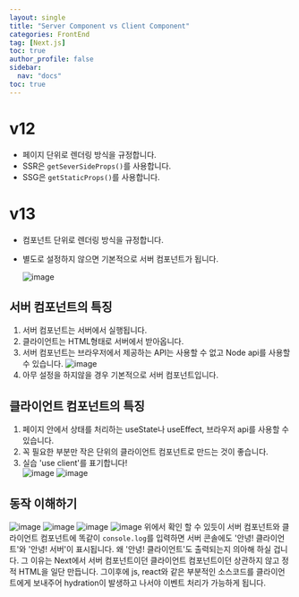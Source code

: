 ```yaml
---
layout: single
title: "Server Component vs Client Component"
categories: FrontEnd
tag: [Next.js]
toc: true
author_profile: false
sidebar:
  nav: "docs"
toc: true
---
```


# v12

- 페이지 단위로 렌더링 방식을 규정합니다.
- SSR은 `getSeverSideProps()`를 사용합니다.
- SSG은 `getStaticProps()`를 사용합니다.

# v13

- 컴포넌트 단위로 렌더링 방식을 규정합니다.
- 별도로 설정하지 않으면 기본적으로 서버 컴포넌트가 됩니다.

  ![image](https://github.com/jiyoon-lee/jiyoon-lee.github.io/assets/59562141/583d76ea-3413-42da-89ba-edfe40d484d5)

## 서버 컴포넌트의 특징

1. 서버 컴포넌트는 서버에서 실행됩니다.
2. 클라이언트는 HTML형태로 서버에서 받아옵니다.
3. 서버 컴포넌트는 브라우저에서 제공하는 API는 사용할 수 없고 Node api를 사용할 수 있습니다.
   ![image](https://github.com/jiyoon-lee/jiyoon-lee.github.io/assets/59562141/609d162a-6985-4d32-a9a6-0f0f18f1a4ed)
4. 아무 설정을 하지않을 경우 기본적으로 서버 컴포넌트입니다.

## 클라이언트 컴포넌트의 특징
1. 페이지 안에서 상태를 처리하는 useState나 useEffect, 브라우저 api를 사용할 수 있습니다.
2. 꼭 필요한 부분만 작은 단위의 클라이언트 컴포넌트로 만드는 것이 좋습니다.
3. 실습
   'use client'를 표기합니다!<br>
   ![image](https://github.com/jiyoon-lee/jiyoon-lee.github.io/assets/59562141/00b07bca-72eb-4063-b917-8b2c13c0afda)
   ![image](https://github.com/jiyoon-lee/jiyoon-lee.github.io/assets/59562141/c00138ef-e6fa-4e62-b0b7-6edc62e4837d)

## 동작 이해하기
![image](https://github.com/jiyoon-lee/jiyoon-lee.github.io/assets/59562141/9b826c85-4fa0-46ef-b4d8-5cacca54942b)
![image](https://github.com/jiyoon-lee/jiyoon-lee.github.io/assets/59562141/7a923b55-5e51-43dc-995b-605e70fee113)
![image](https://github.com/jiyoon-lee/jiyoon-lee.github.io/assets/59562141/dd6c7d34-79e1-49ba-b4af-0456b2df9202)
![image](https://github.com/jiyoon-lee/jiyoon-lee.github.io/assets/59562141/f00a8321-3aba-48a5-9e14-923392fc5d76)
위에서 확인 할 수 있듯이 서버 컴포넌트와 클라이언트 컴포넌트에 똑같이 `console.log`를 입력하면
서버 콘솔에도 '안녕! 클라이언트'와 '안녕! 서버'이 표시됩니다. 왜 '안녕! 클라이언트'도 출력되는지 의아해 하실 겁니다.
그 이유는 Next에서 서버 컴포넌트이던 클라이언트 컴포넌트이던 상관하지 않고 정적 HTML을 일단 만듭니다.
그이후에 js, react와 같은 부분적인 소스코드를 클라이언트에게 보내주어 hydration이 발생하고 나서야 이벤트 처리가 가능하게 됩니다.

